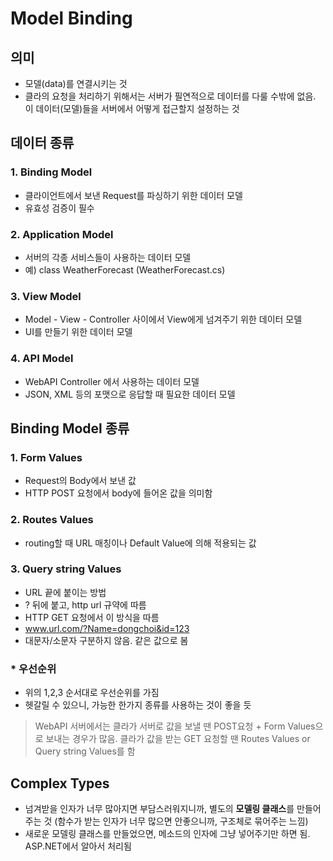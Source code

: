 # Model Binding

## 의미
* 모델(data)를 연결시키는 것
* 클라의 요청을 처리하기 위해서는 서버가 필연적으로 데이터를 다룰 수밖에 없음. 이 데이터(모델)들을 서버에서 어떻게 접근할지 설정하는 것

## 데이터 종류
### 1. Binding Model
* 클라이언트에서 보낸 Request를 파싱하기 위한 데이터 모델
* 유효성 검증이 필수
### 2. Application Model
* 서버의 각종 서비스들이 사용하는 데이터 모델
* 예) class WeatherForecast (WeatherForecast.cs)
### 3. View Model
* Model - View - Controller 사이에서 View에게 넘겨주기 위한 데이터 모델
* UI를 만들기 위한 데이터 모델
### 4. API Model
* WebAPI Controller 에서 사용하는 데이터 모델
* JSON, XML 등의 포맷으로 응답할 때 필요한 데이터 모델

## Binding Model 종류
### 1. Form Values
* Request의 Body에서 보낸 값
* HTTP POST 요청에서 body에 들어온 값을 의미함

### 2. Routes Values
* routing할 때 URL 매칭이나 Default Value에 의해 적용되는 값

### 3. Query string Values
* URL 끝에 붙이는 방법
* ? 뒤에 붙고, http url 규약에 따름
* HTTP GET 요청에서 이 방식을 따름
* www.url.com/?Name=dongchoi&id=123
* 대문자/소문자 구분하지 않음. 같은 값으로 봄

### * 우선순위
* 위의 1,2,3 순서대로 우선순위를 가짐
* 헷갈릴 수 있으니, 가능한 한가지 종류를 사용하는 것이 좋을 듯

> WebAPI 서버에서는 클라가 서버로 값을 보낼 땐 POST요청 + Form Values으로 보내는 경우가 많음. 클라가 값을 받는 GET 요청할 땐 Routes Values or Query string Values를 함

## Complex Types
* 넘겨받을 인자가 너무 많아지면 부담스러워지니까, 별도의 **모델링 클래스**를 만들어주는 것
(함수가 받는 인자가 너무 많으면 안좋으니까, 구조체로 묶어주는 느낌)
* 새로운 모델링 클래스를 만들었으면, 메소드의 인자에 그냥 넣어주기만 하면 됨. ASP.NET에서 알아서 처리됨